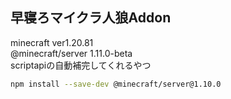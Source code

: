 ## 早寝ろマイクラ人狼Addon

minecraft ver1.20.81<br>
@minecraft/server 1.11.0-beta<br>
scriptapiの自動補完してくれるやつ<br>
```bash
npm install --save-dev @minecraft/server@1.10.0
```
